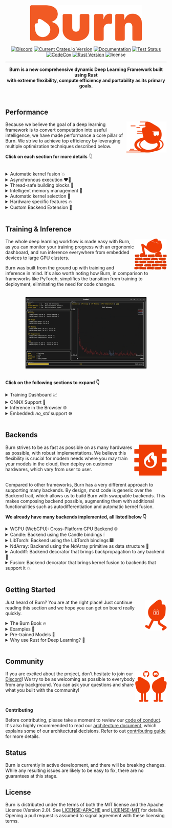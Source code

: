 <div align="center">
<img src="./assets/logo-burn-neutral.webp" width="350px"/>

[![Discord](https://img.shields.io/discord/1038839012602941528.svg?color=7289da&&logo=discord)](https://discord.gg/uPEBbYYDB6)
[![Current Crates.io Version](https://img.shields.io/crates/v/burn.svg)](https://crates.io/crates/burn)
[![Documentation](https://img.shields.io/badge/docs-latest-blue)](https://burn.dev/docs/burn)
[![Test Status](https://github.com/tracel-ai/burn/actions/workflows/test.yml/badge.svg)](https://github.com/tracel-ai/burn/actions/workflows/test.yml)
[![CodeCov](https://codecov.io/gh/tracel-ai/burn/branch/main/graph/badge.svg)](https://codecov.io/gh/tracel-ai/burn)
[![Rust Version](https://img.shields.io/badge/Rust-1.71.0+-blue)](https://releases.rs/docs/1.71.0)
![license](https://shields.io/badge/license-MIT%2FApache--2.0-blue)

---

**Burn is a new comprehensive dynamic Deep Learning Framework built using Rust <br /> with extreme flexibility, compute efficiency and portability as its primary goals.**

<br/>
</div>

<div align="left">

## Performance

<div align="left">
<img align="right" src="./assets/ember-blazingly-fast.png" height="96px"/>

Because we believe the goal of a deep learning framework is to convert computation into useful intelligence, we have made performance a core pillar of Burn.
We strive to achieve top efficiency by leveraging multiple optimization techniques described below.

**Click on each section for more details** 👇

</div>

<br />

<details>
<summary>
Automatic kernel fusion 💥
</summary>
<br />

Using Burn means having your models optimized on any backend.
When possible, we provide a way to automatically and dynamically create custom kernels that minimize data relocation between different memory spaces, extremely useful when moving memory is the bottleneck.

As an example, you could write your own GELU activation function with the high level tensor api (see Rust code snippet below).

```rust
fn gelu_custom<B: Backend, const D: usize>(x: Tensor<B, D>) -> Tensor<B, D> {
    let x = x.clone() * ((x / SQRT_2).erf() + 1);
    x / 2
}
```

Then, at runtime, a custom low-level kernel will be automatically created for your specific implementation and will rival a handcrafted GPU implementation. The kernel consists of about 60 lines of WGSL [WebGPU Shading Language]("https://www.w3.org/TR/WGSL/https://www.w3.org/TR/WGSL/"), an extremely verbose lower level shader language you probably don't want to program your deep learning models in!

> As of now, our fusion strategy is only implemented for our own WGPU backend and supports only a subset of operations.
> We plan to add more operations very soon and extend this technique to other future in-house backends.

</details>

<details>
<summary>
Asynchronous execution ❤️‍🔥
</summary>
<br />

For [backends developed from scratch by the Burn team](#backends), an asynchronous execution style is used, which allows to perform various optimizations, such as the previously mentioned automatic kernel fusion.

Asynchronous execution also ensures that the normal execution of the framework does not block the model computations, which implies that the framework overhead won't impact the speed of execution significantly.
Conversely, the intense computations in the model do not interfere with the responsiveness of the framework.
For more information about our asynchronous backends, see [this blog post](https://burn.dev/blog/creating-high-performance-asynchronous-backends-with-burn-compute).

</details>

<details>
<summary>
Thread-safe building blocks 🦞
</summary>
<br />

Burn emphasizes thread safety by leveraging the [ownership system of Rust](https://doc.rust-lang.org/book/ch04-00-understanding-ownership.html).
With Burn, each module is the owner of its weights. It is therefore possible to send a module to another thread for computing the gradients, then send the gradients to the main thread that can aggregate them, and _voilà_, you get multi-device training.

This is a very different approach from what PyTorch does, where backpropagation actually mutates the _grad_ attribute of each tensor parameter.
This is not a thread-safe operation and therefore requires lower level synchronization primitives, see [distributed training](https://pytorch.org/docs/stable/distributed.html) for reference.
Note that this is still very fast, but not compatible across different backends and quite hard to implement.

</details>

<details>
<summary>
Intelligent memory management 🦀
</summary>
<br />

One of the main roles of a deep learning framework is to reduce the amount of memory necessary to run models.
The naive way of handling memory is that each tensor has its own memory space, which is allocated when the tensor is created then deallocated as the tensor gets out of scope.
However, allocating and deallocating data is very costly, so a memory pool is often required to achieve good throughput.
Burn offers an infrastructure that allows for easily creating and selecting memory management strategies for backends.
For more details on memory management in Burn, see [this blog post](https://burn.dev/blog/creating-high-performance-asynchronous-backends-with-burn-compute).

Another very important memory optimization of Burn is that we keep track of when a tensor can be mutated in-place just by using the ownership system well.
Even though it is a rather small memory optimization on its own, it adds up considerably when training or running inference with larger models and contributes to reduce the memory usage even more.
For more information, see [this blog post about tensor handling](https://burn.dev/blog/burn-rusty-approach-to-tensor-handling).

</details>

<details>
<summary>
Automatic kernel selection 🎯
</summary>
<br />

A good deep learning framework should ensure that models run smoothly on all hardware.
However, not all hardware share the same behavior in terms of execution speed.
For instance, a matrix multiplication kernel can be launched with many different parameters, which are highly sensitive to the size of the matrices and the hardware.
Using the wrong configuration could reduce the speed of execution by a large factor (10 times or even more in extreme cases), so choosing the right kernels becomes a priority.

With our home-made backends, we run benchmarks automatically and choose the best configuration for the current hardware and matrix sizes with a reasonable caching strategy.

This adds a small overhead by increasing the warmup execution time, but stabilizes quickly after a few forward and backward passes, saving lots of time in the long run.
Note that this feature isn't mandatory, and can be disabled when cold starts are a priority over optimized throughput.

</details>

<details>
<summary>
Hardware specific features 🔥
</summary>
<br />

It is no secret that deep learning is mosly relying on matrix multiplication as its core operation, since this is how fully-connected neural networks are modeled.

More and more, hardware manufacturers optimize their chips specifically for matrix mutiliplication workloads.
For instance, Nvidia has its _Tensor Cores_ and today most cellphones have AI specialized chips.
As of this moment, we support Tensor Cores with our LibTorch and Candle backends, but not other accelerators yet.
We hope [this issue](https://github.com/gpuweb/gpuweb/issues/4195) gets resolved at some point to bring support to our WGPU backend.

</details>

<details>
<summary>
Custom Backend Extension 🎒
</summary>
<br />

Burn aims to be the most flexible deep learning framework.
While it's crucial to maintain compatibility with a wide variety of backends, Burn also provides the ability to extend the functionalities of a backend implementation to suit your personal modeling requirements.

This versatility is advantageous in numerous ways, such as supporting custom operations like flash attention or manually writing your own kernel for a specific backend to enhance performance.
See [this section](https://burn.dev/book/advanced/backend-extension/index.html) in the Burn Book 🔥 for more details.

</details>

<br />

## Training & Inference

<div align="left">
<img align="right" src="./assets/ember-wall.png" height="96px"/>

The whole deep learning workflow is made easy with Burn, as you can monitor your training progress with an ergonomic dashboard, and run inference everywhere from embedded devices to large GPU clusters.

Burn was built from the ground up with training and inference in mind. It's also worth noting how Burn, in comparison to frameworks like PyTorch, simplifies the transition from training to deployment, eliminating the need for code changes.

</div>

<div align="center">

<br />

<a href="https://www.youtube.com/watch?v=N9RM5CQbNQc" target="_blank">
    <img src="./assets/burn-train-tui.png" alt="Burn Train TUI" width="75%">
  </a>
</div>

<br />

**Click on the following sections to expand 👇**

<details>
<summary>
Training Dashboard 📈
</summary>
<br />

As you can see in the previous video (click on the picture!), a new terminal UI dashboard based on the [Ratatui](https://github.com/ratatui-org/ratatui) crate allows users to follow their training with ease without having to connect to any external application.

You can visualize your training and validation metrics updating in real-time and analyze the lifelong progression or recent history of any registered metrics using only the arrow keys.
Break from the training loop without crashing, allowing potential checkpoints to be fully written or important pieces of code to complete without interruption 🛡

</details>

<details>
<summary>
ONNX Support 🍬
</summary>
<br />

ONNX (Open Neural Network Exchange) is an open-standard format that exports both the architecture and the weights of a deep learning model.

Burn supports the importation of models that follow the ONNX standard so you can easily port a model you have written in another framework like TensorFlow or PyTorch to Burn to benefit from all the advantages our framework offers.

Our ONNX support is further described in [this section of the Burn Book 🔥](https://burn.dev/book/import/onnx-model.html).

> **Note**: This crate is in active development and currently supports a
> [limited set of ONNX operators](./burn-import/SUPPORTED-ONNX-OPS.md).

</details>

<details>
<summary>
Inference in the Browser 🌐
</summary>
<br />

Several of our backends can compile to Web Assembly: Candle and NdArray for CPU, and WGPU for GPU. This means that you can run inference directly within a browser.
We provide several examples of this:

- [MNIST](./examples/mnist-inference-web) where you can draw digits and a small convnet tries to find which one it is! 2️⃣ 7️⃣ 😰
- [Image Classification](./examples/image-classification-web) where you can upload images and classify them! 🌄

</details>

<details>
<summary>
Embedded: <i>no_std</i> support ⚙️
</summary>
<br />

Burn's core components support [no_std](https://docs.rust-embedded.org/book/intro/no-std.html). This means it can run in bare metal environment such as embedded devices without an operating system.

> As of now, only the NdArray backend can be used in a _no_std_ environment.

</details>

<br />

## Backends

<div align="left">
<img align="right" src="./assets/backend-chip.png" height="96px"/>
Burn strives to be as fast as possible on as many hardwares as possible, with robust implementations.
We believe this flexibility is crucial for modern needs where you may train your models in the cloud, then deploy on customer hardwares, which vary from user to user.
</div>

<br />

Compared to other frameworks, Burn has a very different approach to supporting many backends.
By design, most code is generic over the Backend trait, which allows us to build Burn with swappable backends.
This makes composing backend possible, augmenting them with additional functionalities such as autodifferentiation and automatic kernel fusion.

**We already have many backends implemented, all listed below 👇**

<details>
<summary>
WGPU (WebGPU): Cross-Platform GPU Backend 🌐
</summary>
<br />

**The go-to backend for running on any GPU.**

Based on the most popular and well-supported Rust graphics library, [WGPU](https://wgpu.rs), this backend automatically targets Vulkan, OpenGL, Metal, Direct X11/12, and WebGPU, by using the WebGPU shading language [WGSL](https://www.w3.org/TR/WGSL/https://www.w3.org/TR/WGSL/).
It can also be compiled to Web Assembly to run in the browser while leveraging the GPU, see [this demo](https://antimora.github.io/image-classification/).
For more information on the benefits of this backend, see [this blog](https://burn.dev/blog/cross-platform-gpu-backend).

The WGPU backend is our first "in-house backend", which means we have complete control over its implementation details.
It is fully optimized with the [performance characteristics mentioned earlier](#performance), as it serves as our research playgound for a variety of optimizations.

See the [WGPU Backend README](./burn-wgpu/README.md) for more details.

</details>

<details>
<summary>
Candle: Backend using the Candle bindings 🕯
</summary>
<br />

Based on [Candle by Hugging Face](https://github.com/huggingface/candle), a minimalist ML framework for Rust with a focus on performance and ease of use, this backend can run on CPU with support for Web Assembly or on Nvidia GPUs using CUDA.

See the [Candle Backend README](./burn-candle/README.md) for more details.

> _Disclaimer:_ This backend is not fully completed yet, but can work in some contexts like inference.

</details>

<details>
<summary>
LibTorch: Backend using the LibTorch bindings 🎆
</summary>
<br />

PyTorch doesn't need an introduction in the realm of deep learning.
This backend leverages [PyTorch Rust bindings](https://github.com/LaurentMazare/tch-rs), enabling you to use LibTorch C++ kernels on CPU, CUDA and Metal.

See the [LibTorch Backend README](./burn-tch/README.md) for more details.

</details>

<details>
<summary>
NdArray: Backend using the NdArray primitive as data structure 🦐
</summary>
<br />

This CPU backend is admittedly not our fastest backend, but offers extreme portability.

It is our only backend supporting _no_std_.

See the [NdArray Backend README](./burn-ndarray/README.md) for more details.

</details>

<details>
<summary>
Autodiff: Backend decorator that brings backpropagation to any backend 🔄
</summary>
<br />

Contrary to the aforementioned backends, Autodiff is actually a backend _decorator_.
This means that it cannot exist by itself; it must encapsulate another backend.

The simple act of wrapping a base backend with Autodiff transparently equips it with autodifferentiation support, making it possible to call backward on your model.

```rust
use burn::backend::{Autodiff, Wgpu};
use burn::tensor::{Distribution, Tensor};

fn main() {
    type Backend = Autodiff<Wgpu>;

    let x: Tensor<Backend, 2> = Tensor::random([32, 32], Distribution::Default);
    let y: Tensor<Backend, 2> = Tensor::random([32, 32], Distribution::Default).require_grad();

    let tmp = x.clone() + y.clone();
    let tmp = tmp.matmul(x);
    let tmp = tmp.exp();

    let grads = tmp.backward();
    let y_grad = y.grad(&grads).unwrap();
    println!("{y_grad}");
}
```

Of note, it is impossible to make the mistake of calling backward on a model that runs on a backend that does not support autodiff (for inference), as this method is only offered by an Autodiff backend.

See the [Autodiff Backend README](./burn-autodiff/README.md) for more details.

</details>

<details>
<summary>
Fusion: Backend decorator that brings kernel fusion to backends that support it 💥
</summary>
<br />

This backend decorator enhances a backend with kernel fusion, provided that the inner backend supports it.
Note that you can compose this backend with other backend decorators such as Autodiff.
For now, only the WGPU backend has support for fused kernels.

```rust
use burn::backend::{Autodiff, Fusion, Wgpu};
use burn::tensor::{Distribution, Tensor};

fn main() {
    type Backend = Autodiff<Fusion<Wgpu>>;

    let x: Tensor<Backend, 2> = Tensor::random([32, 32], Distribution::Default);
    let y: Tensor<Backend, 2> = Tensor::random([32, 32], Distribution::Default).require_grad();

    let tmp = x.clone() + y.clone();
    let tmp = tmp.matmul(x);
    let tmp = tmp.exp();

    let grads = tmp.backward();
    let y_grad = y.grad(&grads).unwrap();
    println!("{y_grad}");
}

```

Of note, we plan to implement automatic gradient checkpointing based on compute bound and memory bound operations, which will work gracefully with the fusion backend to make your code run even faster during training, see [this issue](https://github.com/tracel-ai/burn/issues/936).

See the [Fusion Backend README](./burn-fusion/README.md) for more details.

</details>

<br />

## Getting Started

<div align="left">
<img align="right" src="./assets/ember-walking.png" height="96px"/>

Just heard of Burn? You are at the right place! Just continue reading this section and we hope you can get on board really quickly.

</div>

<details>
<summary>
The Burn Book 🔥
</summary>
<br />

To begin working effectively with Burn, it is crucial to understand its key components and philosophy.
This is why we highly recommend new users to read the first sections of [The Burn Book 🔥](https://burn.dev/book/).
It provides detailed examples and explanations covering every facet of the framework, including building blocks like tensors, modules, and optimizers, all the way to advanced usage, like coding your own GPU kernels.

> The project is constantly evolving, and we try as much as possible to keep the book up to date with new additions.
> However, we might miss some details sometimes, so if you see something weird, let us know!
> We also gladly accept Pull Requests 😄

</details>

<details>
<summary>
Examples 🙏
</summary>
<br />

Let's start with a code snippet that shows how intuitive the framework is to use!
In the following, we declare a neural network module with some parameters along with its forward pass.

```rust
use burn::nn;
use burn::module::Module;
use burn::tensor::backend::Backend;

#[derive(Module, Debug)]
pub struct PositionWiseFeedForward<B: Backend> {
    linear_inner: nn::Linear<B>,
    linear_outer: nn::Linear<B>,
    dropout: nn::Dropout,
    gelu: nn::GELU,
}

impl<B: Backend> PositionWiseFeedForward<B> {
    pub fn forward<const D: usize>(&self, input: Tensor<B, D>) -> Tensor<B, D> {
        let x = self.linear_inner.forward(input);
        let x = self.gelu.forward(x);
        let x = self.dropout.forward(x);

        self.linear_outer.forward(x)
    }
}
```

We have a somewhat large amount of [examples](./examples) in the repository that shows how to use the framework in different scenarios.
For more practical insights, you can clone the repository and run any of them directly on your computer!

</details>

<details>
<summary>
Pre-trained Models 🤖
</summary>
<br />

We keep an updated and curated list of models and examples built with Burn, see the [tracel-ai/models repository](https://github.com/tracel-ai/models) for more details.

Don't see the model you want? Don't hesitate to open an issue, and we may prioritize it.
Built a model using Burn and want to share it?
You can also open a Pull Request and add your model under the community section!

</details>

<details>
<summary>
Why use Rust for Deep Learning? 🦀
</summary>
<br />

Deep Learning is a special form of software where you need very high level abstractions as well as extremely fast execution time.
Rust is the perfect candidate for that use case since it provides zero-cost abstractions to easily create neural network modules, and fine-grained control over memory to optimize every detail.

It's important that a framework be easy to use at a high level so that its users can concentrate on innovating in the AI field.
However, since running models relies so heavily on computations, performance can't be neglected.

To this day, the mainstream solution to this problem has been to offer APIs in Python, but rely on bindings to low-level languages such as C/C++.
This reduces portability, increases complexity and creates frictions between researchers and engineers.
We feel like Rust's approach to abstractions makes it versatile enough to tackle this two languages dichotomy.

Rust also comes with the Cargo package manager, which makes it incredibly easy to build, test, and deploy from any environment, which is usually a pain in Python.

Although Rust has the reputation of being a difficult language at first, we strongly believe it leads to more reliable, bug-free solutions built faster (after some practice 😅)!

</details>

<br />

## Community

<div align="left">
<img align="right" src="./assets/ember-community.png" height="96px"/>

If you are excited about the project, don't hesitate to join our [Discord](https://discord.gg/uPEBbYYDB6)!
We try to be as welcoming as possible to everybody from any background.
You can ask your questions and share what you built with the community!

</div>

<br/>

**Contributing**

Before contributing, please take a moment to review our
[code of conduct](https://github.com/tracel-ai/burn/tree/main/CODE-OF-CONDUCT.md).
It's also highly recommended to read our
[architecture document](https://github.com/tracel-ai/burn/tree/main/ARCHITECTURE.md), which explains some of our architectural decisions.
Refer to out [contributing guide](/CONTRIBUTING.md) for more details.

## Status

Burn is currently in active development, and there will be breaking changes.
While any resulting issues are likely to be easy to fix, there are no guarantees at this stage.

## License

Burn is distributed under the terms of both the MIT license and the Apache License (Version 2.0).
See [LICENSE-APACHE](./LICENSE-APACHE) and [LICENSE-MIT](./LICENSE-MIT) for details. Opening a pull
request is assumed to signal agreement with these licensing terms.

</div>
